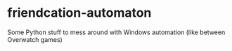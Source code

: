 # friendcation-automaton
Some Python stuff to mess around with Windows automation (like between Overwatch games)
